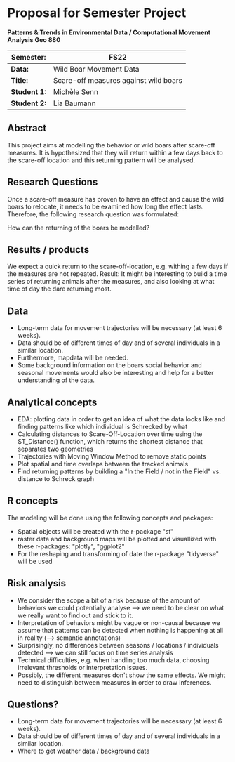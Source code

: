 # Proposal for Semester Project

**Patterns & Trends in Environmental Data / Computational Movement
Analysis Geo 880**

| Semester:      | FS22                              |
|----------------|---------------------------------- |
| **Data:**      | Wild Boar Movement Data           |
| **Title:**     | Scare-off measures against wild boars         |
| **Student 1:** | Michèle Senn                 |
| **Student 2:** | Lia Baumann                 |

## Abstract 
<!-- (50-60 words) -->
This project aims at modelling the behavior or wild boars after scare-off measures. It is hypothesized that they will return within a few days back to the scare-off location and this returning pattern will be analysed. 

## Research Questions
<!-- (50-60 words) --> 
<!--at least 2 research questions -->
Once a scare-off measure has proven to have an effect and cause the wild boars to relocate, it needs to be examined how long the effect lasts. Therefore, the  following research question was formulated:

How can the returning of the boars be modelled?

## Results / products

We expect a quick return to the scare-off-location, e.g. withing a few days if the measures are not repeated.
Result: It might be interesting to build a time series of returning animals after the measures, and also looking at what time of day the dare returning most.

## Data
<!-- What data will you use? Will you require additional context data? Where do you get this data from? Do you already have all the data? --> 
- Long-term data for movement trajectories will be necessary (at least 6 weeks).
- Data should be of different times of day and of several individuals in a similar location.
- Furthermore, mapdata will be needed.
- Some background information on the boars social behavior and seasonal movements would also be interesting and help for a better understanding of the data. 

## Analytical concepts
<!-- Which analytical concepts will you use? What conceptual movement spaces and respective modelling approaches of trajectories will you be using? What additional spatial analysis methods will you be using? -->
- EDA: plotting data in order to get an idea of what the data looks like and finding patterns like which individual is Schrecked by what
- Calculating distances to Scare-Off-Location over time using the ST_Distance() function, which returns the shortest distance that separates two geometries
- Trajectories with Moving Window Method to remove static points
- Plot spatial and time overlaps between the tracked animals
- Find returning patterns by building a "In the Field / not in the Field" vs. distance to Schreck graph

## R concepts
<!-- Which R concepts, functions, packages will you mainly use. What additional spatial analysis methods will you be using? --> 
The modeling will be done using the following concepts and packages:
- Spatial objects will be created with the r-package "sf"
- raster data and background maps will be plotted and visuallized with these r-packages: "plotly", "ggplot2"
- For the reshaping and transforming of date the r-package "tidyverse" will be used

## Risk analysis
<!-- What could be the biggest challenges/problems you might face? What is your plan B? --> 
- We consider the scope a bit of a risk because of the amount of behaviors we could potentially analyse --> we need to be clear on what we really want to find out and stick to it.
- Interpretation of behaviors might be vague or non-causal because we assume that patterns can be detected when nothing is happening at all in reality (--> semantic annotations)
- Surprisingly, no differences between seasons / locations / individuals detected --> we can still focus on time series analysis
- Technical difficulties, e.g. when handling too much data, choosing irrelevant thresholds or interpretation issues.
- Possibly, the different measures don't show the same effects. We might need to distinguish between measures in order to draw inferences.

## Questions?
<!-- Which questions would you like to discuss at the coaching session? -->
- Long-term data for movement trajectories will be necessary (at least 6 weeks).
- Data should be of different times of day and of several individuals in a similar location.
- Where to get weather data / background data
